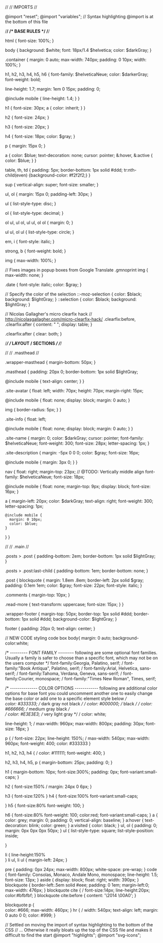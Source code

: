 ---
---

//
// IMPORTS
//

@import "reset";
@import "variables";
// Syntax highlighting @import is at the bottom of this file

/**************/
/* BASE RULES */
/**************/

html {
  font-size: 100%;
}

body {
	background: $white;
  font: 18px/1.4 $helvetica;
  color: $darkGray;
}

.container {
  margin: 0 auto;
  max-width: 740px;
  padding: 0 10px;
  width: 100%;
}

h1, h2, h3, h4, h5, h6 {
  font-family: $helveticaNeue;
  color: $darkerGray;
  font-weight: bold;

  line-height: 1.7;
  margin: 1em 0 15px;
  padding: 0;

  @include mobile {
    line-height: 1.4;
  }
}

h1 {
  font-size: 30px;
  a {
    color: inherit;
  }
}

h2 {
  font-size: 24px;
}

h3 {
  font-size: 20px;
}

h4 {
  font-size: 18px;
  color: $gray;
}

p {
  margin: 15px 0;
}

a {
  color: $blue;
  text-decoration: none;
	cursor: pointer;
  &:hover, &:active {
    color: $blue;
  }
}

table, th, td {
    padding: 5px;
    border-bottom: 1px solid #ddd;
	tr:nth-child(even) {background-color: #f2f2f2;}
}

sup {
  vertical-align: super;
  font-size: smaller;
}

ul, ol {
  margin: 15px 0;
  padding-left: 30px;
}

ul {
  list-style-type: disc;
}

ol {
  list-style-type: decimal;
}

ol ul, ul ol, ul ul, ol ol {
  margin: 0;
}

ul ul, ol ul {
  list-style-type: circle;
}

em, i {
  font-style: italic;
}

strong, b {
  font-weight: bold;
}

img {
  max-width: 100%;
}

// Fixes images in popup boxes from Google Translate
.gmnoprint img {
  max-width: none;
}

.date {
  font-style: italic;
  color: $gray;
}

// Specify the color of the selection
::-moz-selection {
  color: $black;
  background: $lightGray;
}
::selection {
  color: $black;
  background: $lightGray;
}

// Nicolas Gallagher's micro clearfix hack
// http://nicolasgallagher.com/micro-clearfix-hack/
.clearfix:before,
.clearfix:after {
    content: " ";
    display: table;
}

.clearfix:after {
    clear: both;
}

/*********************/
/* LAYOUT / SECTIONS */
/*********************/

//
// .masthead
//

.wrapper-masthead {
  margin-bottom: 50px;
}

.masthead {
  padding: 20px 0;
  border-bottom: 1px solid $lightGray;

  @include mobile {
    text-align: center;
  }
}

.site-avatar {
  float: left;
  width: 70px;
  height: 70px;
  margin-right: 15px;

  @include mobile {
    float: none;
    display: block;
    margin: 0 auto;
  }

  img {
    border-radius: 5px;
  }
}

.site-info {
  float: left;

  @include mobile {
    float: none;
    display: block;
    margin: 0 auto;
  }
}

.site-name {
  margin: 0;
  color: $darkGray;
  cursor: pointer;
  font-family: $helveticaNeue;
  font-weight: 300;
  font-size: 28px;
  letter-spacing: 1px;
}

.site-description {
  margin: -5px 0 0 0;
  color: $gray;
  font-size: 16px;

  @include mobile {
    margin: 3px 0;
  }
}

nav {
  float: right;
  margin-top: 23px; // @TODO: Vertically middle align
  font-family: $helveticaNeue;
  font-size: 18px;

  @include mobile {
    float: none;
    margin-top: 9px;
    display: block;
    font-size: 16px;
  }

  a {
    margin-left: 20px;
    color: $darkGray;
    text-align: right;
    font-weight: 300;
    letter-spacing: 1px;

    @include mobile {
      margin: 0 10px;
      color: $blue;
    }
  }
}

//
// .main
//

.posts > .post {
  padding-bottom: 2em;
  border-bottom: 1px solid $lightGray;
}

.posts > .post:last-child {
  padding-bottom: 1em;
  border-bottom: none;
}

.post {
  blockquote {
    margin: 1.8em .8em;
    border-left: 2px solid $gray;
    padding: 0.1em 1em;
    color: $gray;
    font-size: 22px;
    font-style: italic;
  }

  .comments {
    margin-top: 10px;
  }

  .read-more {
    text-transform: uppercase;
    font-size: 15px;
  }
}

.wrapper-footer {
  margin-top: 50px;
  border-top: 1px solid #ddd;
  border-bottom: 1px solid #ddd;
  background-color: $lightGray;
}

footer {
  padding: 20px 0;
  text-align: center;
}

// NEW CODE styling code box
body{
  margin: 0 auto;
  background-color:white;

/*	--------- FONT FAMILY --------
 following are some optional font families. Usually a family 
is safer to choose than a specific font, 
which may not be on the users computer		*/
  font-family:Georgia, Palatino, serif;
/    font-family:"Book Antiqua", Palatino, serif;
/    font-family:Arial, Helvetica, sans-serif;
/    font-family:Tahoma, Verdana, Geneva, sans-serif;
/    font-family:Courier, monospace;
/    font-family:"Times New Roman", Times, serif;

/*	-------------- COLOR OPTIONS ------------
 following are additional color options for base font
you could uncomment another one to easily change the base color 
or add one to a specific element style below         */		
  color: #333333; /* dark gray not black */
/    color: #000000; /* black */
/    color: #666666; /* medium gray  black */	
/    color: #E3E3E3; /* very light gray */
/    color: white; 

  line-height: 1;
/    max-width: 960px;
  max-width: 800px;
  padding: 30px;
  font-size: 18px;
}


p   {
/    font-size: 22px;
  line-height: 150%;
/    max-width: 540px;
  max-width: 960px;
  font-weight: 400;
   color: #333333
}


h1, h2, h3, h4 {
/    color: #111111;
  font-weight: 400;
}

h2, h3, h4, h5, p {
  margin-bottom: 25px;
  padding: 0;
}

h1 {
  margin-bottom: 10px;
  font-size:300%;
  padding: 0px;
  font-variant:small-caps;
}

h2 {
  font-size:150%
/    margin: 24px 0 6px; 
}

h3 {
  font-size:120%
}
h4 {
  font-size:100%
  font-variant:small-caps;

}
h5 {
  font-size:80%
  font-weight: 100;
}

h6 {
  font-size:80%
  font-weight: 100;
  color:red;
  font-variant:small-caps;
}
a {
  color: grey;
  margin: 0;
  padding: 0;
  vertical-align: baseline;
}
a:hover {
  text-decoration: blink;
  color: green;
}
a:visited {
  color: black;
}
ul, ol {
  padding: 0;
  margin: 0px 0px 0px 50px;
}
ul {
  list-style-type: square;
  list-style-position: inside;

}

li {
   line-height:150%    
}
li ul, li ul {
  margin-left: 24px;
}

pre {
  padding: 0px 24px;
  max-width: 800px;
  white-space: pre-wrap;
}
code {
  font-family: Consolas, Monaco, Andale Mono, monospace;
  line-height: 1.5;
  font-size: 13px;
}
aside {
  display: block;
  float: right;
  width: 390px;
}
blockquote {
  border-left:.5em solid #eee;
  padding: 0 1em;
  margin-left:0;
  max-width: 476px;
}
blockquote  cite {
/   font-size:14px;
  line-height:20px;
  color:#bfbfbf;
}
blockquote cite:before {
  content: '\2014 \00A0';
}

blockquote p {  
  color: #666;
  max-width: 460px;
}
hr {
/    width: 540px;
  text-align: left;
  margin: 0 auto 0 0;
  color: #999;
}


// Settled on moving the import of syntax highlighting to the bottom of the CSS
// ... Otherwise it really bloats up the top of the CSS file and makes it difficult to find the start
@import "highlights";
@import "svg-icons";
